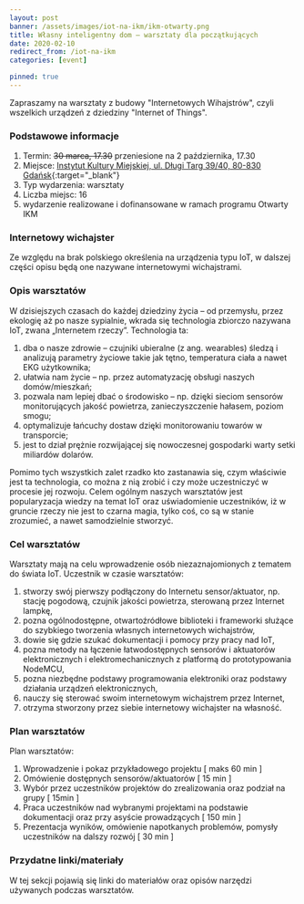 ```yaml
---
layout: post
banner: /assets/images/iot-na-ikm/ikm-otwarty.png
title: Własny inteligentny dom – warsztaty dla początkujących
date: 2020-02-10
redirect_from: /iot-na-ikm
categories: [event]

pinned: true
---
```


Zapraszamy na warsztaty z budowy "Internetowych Wihajstrów", czyli wszelkich urządzeń z dziedziny "Internet of Things".

### Podstawowe informacje

1. Termin: ~~30 marca, 17.30~~ przeniesione na 2 października, 17.30
2. Miejsce: [Instytut Kultury Miejskiej, ul. Długi Targ 39/40, 80-830 Gdańsk](https://www.openstreetmap.org/node/6739857257){:target="_blank"}
3. Typ wydarzenia: warsztaty
4. Liczba miejsc: 16
5. wydarzenie realizowane i dofinansowane w ramach programu Otwarty IKM

### Internetowy wichajster

Ze względu na brak polskiego określenia na urządzenia typu IoT, w dalszej części
opisu będą one nazywane internetowymi wichajstrami.

### Opis warsztatów

W dzisiejszych czasach do każdej dziedziny życia – od przemysłu, przez ekologię aż po nasze sypialnie, wkrada się technologia zbiorczo nazywana IoT, zwana „Internetem rzeczy”. Technologia ta:

1. dba o nasze zdrowie – czujniki ubieralne (z ang. wearables) śledzą i analizują
parametry życiowe takie jak tętno, temperatura ciała a nawet EKG
użytkownika;
2. ułatwia nam życie – np. przez automatyzację obsługi naszych domów/mieszkań;
3. pozwala nam lepiej dbać o środowisko – np. dzięki sieciom sensorów monitorujących jakość powietrza, zanieczyszczenie hałasem, poziom smogu;
4. optymalizuje łańcuchy dostaw dzięki monitorowaniu towarów w transporcie;
5. jest to dział prężnie rozwijającej się nowoczesnej gospodarki warty setki miliardów dolarów.


Pomimo tych wszystkich zalet rzadko kto zastanawia się, czym właściwie jest ta technologia, co można z nią zrobić i czy może uczestniczyć w procesie jej rozwoju. Celem ogólnym naszych warsztatów jest popularyzacja wiedzy na temat IoT oraz uświadomienie uczestników, iż w gruncie rzeczy nie jest to czarna magia, tylko coś, co są w stanie zrozumieć, a nawet samodzielnie stworzyć.

### Cel warsztatów

Warsztaty mają na celu wprowadzenie osób niezaznajomionych z tematem do
świata IoT. Uczestnik w czasie warsztatów:
1. stworzy swój pierwszy podłączony do Internetu sensor/aktuator, np. stację
pogodową, czujnik jakości powietrza, sterowaną przez Internet lampkę,
2. pozna ogólnodostępne, otwartoźródłowe biblioteki i frameworki służące do
szybkiego tworzenia własnych internetowych wichajstrów,
3. dowie się gdzie szukać dokumentacji i pomocy przy pracy nad IoT,
4. pozna metody na łączenie łatwodostępnych sensorów i aktuatorów
elektronicznych i elektromechanicznych z platformą do prototypowania
NodeMCU,
5. pozna niezbędne podstawy programowania elektroniki oraz podstawy
działania urządzeń elektronicznych,
6. nauczy się sterować swoim internetowym wichajstrem przez Internet,
7. otrzyma stworzony przez siebie internetowy wichajster na własność.

### Plan warsztatów

Plan warsztatów:
1. Wprowadzenie i pokaz przykładowego projektu [ maks 60 min ]
2. Omówienie dostępnych sensorów/aktuatorów [ 15 min ]
3. Wybór przez uczestników projektów do zrealizowania oraz podział na grupy
[ 15min ]
4. Praca uczestników nad wybranymi projektami na podstawie dokumentacji oraz
przy asyście prowadzących [ 150 min ]
5. Prezentacja wyników, omówienie napotkanych problemów, pomysły uczestników
na dalszy rozwój [ 30 min ]

### Przydatne linki/materiały

W tej sekcji pojawią się linki do materiałów oraz opisów narzędzi używanych podczas warsztatów.
